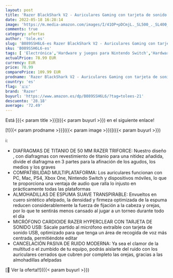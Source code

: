 ```yaml
---
layout: post
title: 'Razer BlackShark V2 - Auriculares Gaming con tarjeta de sonido USB  cable de mando de 50 mm  reducción de ruido  para PC  Mac  PS4  Xbox One y Switch  Negro'
date: 2022-05-18 16:28:14
image: 'https://m.media-amazon.com/images/I/41OP+pDCmjL._SL500_._SL400_.jpg'
comments: true
category: ofertas
author: 'tole.es'
slug: 'B089SSH6L6-es Razer BlackShark V2 - Auriculares Gaming con tarjeta de...'
sku: 'B089SSH6L6-es'
tags: [ 'Electrónica','Hardware y juegos para Nintendo Switch','Hardware y juegos para PlayStation 4','Hardware y juegos para Xbox One','Videojuegos','ps4','razer','xbox','🇪🇸', ]
actualPrice: 78.99 EUR
currency: EUR
price: 78.99
comparePrice: 109.99 EUR
prodname: 'Razer BlackShark V2 - Auriculares Gaming con tarjeta de sonido USB  cable de mando de 50 mm  reducción de ruido  para PC  Mac  PS4  Xbox One y Switch  Negro'
country: 'es'
flag: '🇪🇸'
brand: 'Razer'
buyurl: 'https://www.amazon.es/dp/B089SSH6L6/?tag=tolees-21'
descuento: '28.18'
average: '72.49'
---
```


Está [{{< param title >}}]({{< param buyurl >}}) en el siguiente enlace!

[![{{< param prodname >}}]({{< param image >}})]({{< param buyurl >}})

ℹ️:

- DIAFRAGMAS DE TITANIO DE 50 MM RAZER TRIFORCE: Nuestro diseño , con diafragmas con revestimiento de titanio para una nitidez añadida, divide el diafragma en 3 partes para la afinación de los agudos, los medios y los graves
- COMPATIBILIDAD MULTIPLATAFORMA: Los auriculares funcionan con PC, Mac, PS4, Xbox One, Nintendo Switch y dispositivos móviles, lo que te proporciona una ventaja de audio que ralla lo injusto en prácticamente todas las plataformas
- ALMOHADILLAS DE ESPUMA SUAVE TRANSPIRABLE: Envueltos en cuero sintético afelpado, la densidad y firmeza optimizada de la espuma reducen considerablemente la fuerza de fijación a la cabeza y orejas, por lo que te sentirás menos cansado al jugar a un torneo durante todo el día
- MICRÓFONO CARDIOIDE RAZER HYPERCLEAR CON TARJETA DE SONIDO USB: Sácale partido al micrófono extraíble con tarjeta de sonido USB, optimizado para que tenga un área de recogida de voz más centrada, permitiéndote editar
- CANCELACIÓN PASIVA DE RUIDO MODERNA: Ya sea el clamor de la multitud o el zumbido de tu equipo, podrás aislarte del ruido con los auriculares cerrados que cubren por completo las orejas, gracias a las almohadillas afelpadas

[🛒 Ver la oferta!!]({{< param buyurl >}})
